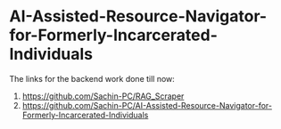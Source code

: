# AI-Assisted-Resource-Navigator-for-Formerly-Incarcerated-Individuals

The links for the backend work done till now: 
1. https://github.com/Sachin-PC/RAG_Scraper
2. https://github.com/Sachin-PC/AI-Assisted-Resource-Navigator-for-Formerly-Incarcerated-Individuals
